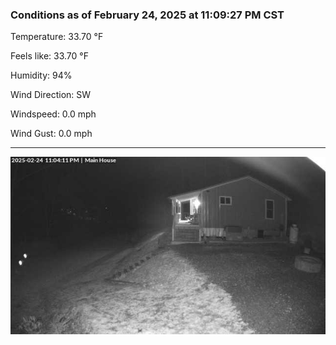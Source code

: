 ### Conditions as of February 24, 2025 at 11:09:27 PM CST 

Temperature: 33.70 &deg;F

Feels like: 33.70 &deg;F

Humidity: 94%

Wind Direction: SW

Windspeed: 0.0 mph

Wind Gust: 0.0 mph

---

<img src="./images/latest.jpeg"/>

